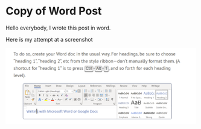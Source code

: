 # Copy of Word Post

Hello everybody, I wrote this post in word.

Here is my attempt at a screenshot


![](/images/2022-06-17-word-post-copy/media/image1.png)
